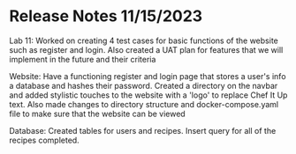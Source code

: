 # Release Notes 11/15/2023

Lab 11: Worked on creating 4 test cases for basic functions of the website such as register and login. Also created a UAT plan for features that we will implement in the future and their criteria

Website: Have a functioning register and login page that stores a user's info a database and hashes their password. Created a directory on the navbar and added stylistic touches to the website with a 'logo' to replace Chef It Up text. Also made changes to directory structure and docker-compose.yaml file to make sure that the website can be viewed

Database: Created tables for users and recipes. Insert query for all of the recipes completed.
